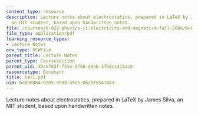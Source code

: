 ```yaml
---
content_type: resource
description: Lecture notes about electrostatics, prepared in LaTeX by James Silva,
  an MIT student, based upon handwritten notes.
file: /courses/8-022-physics-ii-electricity-and-magnetism-fall-2006/be850d840205999da9e50629f55418b3_lec1.pdf
file_type: application/pdf
learning_resource_types:
- Lecture Notes
ocw_type: OCWFile
parent_title: Lecture Notes
parent_type: CourseSection
parent_uid: 40ce783f-f31e-d750-d8ab-3fb0cc415acb
resourcetype: Document
title: lec1.pdf
uid: be850d84-0205-999d-a9e5-0629f55418b3
---
```

Lecture notes about electrostatics, prepared in LaTeX by James Silva, an MIT student, based upon handwritten notes.

